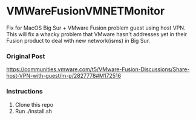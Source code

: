 # VMWareFusionVMNETMonitor

Fix for MacOS Big Sur + VMware Fusion problem guest using host VPN.  This will fix a whacky problem that VMware hasn't addresses yet in their Fusion product to deal with new network(isms) in Big Sur.

### Original Post
https://communities.vmware.com/t5/VMware-Fusion-Discussions/Share-host-VPN-with-guest/m-p/2827778#M172516

### Instructions
1. Clone this repo
2. Run ./install.sh


